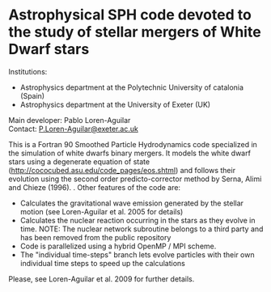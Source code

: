 # Astrophysical SPH code devoted to the study of stellar mergers of White Dwarf stars
Institutions:
- Astrophysics department at the Polytechnic University of catalonia (Spain)<br>
- Astrophysics department at the University of Exeter (UK)<br>
              
Main developer: Pablo Loren-Aguilar<br>
Contact: P.Loren-Aguilar@exeter.ac.uk <br>
  
This is a Fortran 90 Smoothed Particle Hydrodynamics code specialized in the simulation of white dwarfs binary mergers. It models the white dwarf stars using a degenerate equation of state (http://cococubed.asu.edu/code_pages/eos.shtml) and follows their evolution using the second order predicto-corrector method by Serna, Alimi and Chieze (1996). . Other features of the code are:<br>
- Calculates the gravitational wave emission generated by the stellar motion (see Loren-Aguilar et al. 2005 for details) <br>
- Calculates the nuclear reaction occurring in the stars as they evolve in time. NOTE: The nuclear network subroutine belongs to a third party and has been removed from the public repository <br>
- Code is parallelized using a hybrid OpenMP / MPI scheme.
- The "individual time-steps" branch lets evolve particles with their own individual time steps to speed up the calculations<br>
 
Please, see Loren-Aguilar et al. 2009 for further details.
